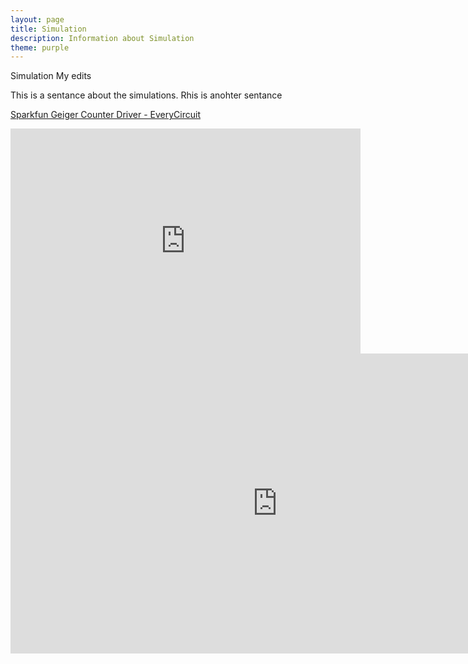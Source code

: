 ```yaml
---
layout: page
title: Simulation
description: Information about Simulation
theme: purple
---
```


Simulation My edits

This is a sentance about the simulations.
Rhis is anohter sentance

<a href="http://everycircuit.com/circuit/5019338595893248">Sparkfun Geiger Counter Driver - EveryCircuit</a><br>
<iframe width="560" height="360" src="http://everycircuit.com/embed/5019338595893248" frameborder="0"></iframe>

<iframe width="854" height="480" src="https://www.youtube.com/embed/7RrWZJHkREI" frameborder="0" allowfullscreen></iframe>